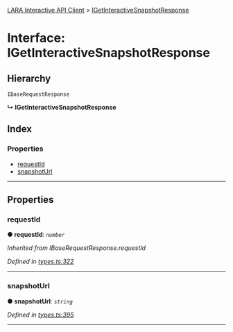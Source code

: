 [LARA Interactive API Client](../README.md) > [IGetInteractiveSnapshotResponse](../interfaces/igetinteractivesnapshotresponse.md)

# Interface: IGetInteractiveSnapshotResponse

## Hierarchy

 `IBaseRequestResponse`

**↳ IGetInteractiveSnapshotResponse**

## Index

### Properties

* [requestId](igetinteractivesnapshotresponse.md#requestid)
* [snapshotUrl](igetinteractivesnapshotresponse.md#snapshoturl)

---

## Properties

<a id="requestid"></a>

###  requestId

**● requestId**: *`number`*

*Inherited from IBaseRequestResponse.requestId*

*Defined in [types.ts:322](../../../lara-typescript/src/interactive-api-client/types.ts#L322)*

___
<a id="snapshoturl"></a>

###  snapshotUrl

**● snapshotUrl**: *`string`*

*Defined in [types.ts:395](../../../lara-typescript/src/interactive-api-client/types.ts#L395)*

___

